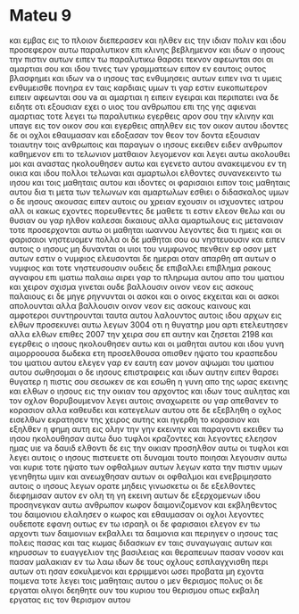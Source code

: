 # Mateu 9
και εμβας εις το πλοιον διεπερασεν και ηλθεν εις την ιδιαν πολιν
και ιδου προσεφερον αυτω παραλυτικον επι κλινης βεβλημενον και ιδων ο ιησους την πιστιν αυτων ειπεν τω παραλυτικω θαρσει τεκνον αφεωνται σοι αι αμαρτιαι σου
και ιδου τινες των γραμματεων ειπον εν εαυτοις ουτος βλασφημει
και ιδων va ο ιησους τας ενθυμησεις αυτων ειπεν ινα τι υμεις ενθυμεισθε πονηρα εν ταις καρδιαις υμων
τι γαρ εστιν ευκοπωτερον ειπειν αφεωνται σου va αι αμαρτιαι η ειπειν εγειραι και περιπατει
ινα δε ειδητε οτι εξουσιαν εχει ο υιος του ανθρωπου επι της γης αφιεναι αμαρτιας τοτε λεγει τω παραλυτικω εγερθεις αρον σου την κλινην και υπαγε εις τον οικον σου
και εγερθεις απηλθεν εις τον οικον αυτου
ιδοντες δε οι οχλοι εθαυμασαν και εδοξασαν τον θεον τον δοντα εξουσιαν τοιαυτην τοις ανθρωποις
και παραγων ο ιησους εκειθεν ειδεν ανθρωπον καθημενον επι το τελωνιον ματθαιον λεγομενον και λεγει αυτω ακολουθει μοι και αναστας ηκολουθησεν αυτω
και εγενετο αυτου ανακειμενου εν τη οικια και ιδου πολλοι τελωναι και αμαρτωλοι ελθοντες συνανεκειντο τω ιησου και τοις μαθηταις αυτου
και ιδοντες οι φαρισαιοι ειπον τοις μαθηταις αυτου δια τι μετα των τελωνων και αμαρτωλων εσθιει ο διδασκαλος υμων
ο δε ιησους ακουσας ειπεν αυτοις ου χρειαν εχουσιν οι ισχυοντες ιατρου αλλ οι κακως εχοντες
πορευθεντες δε μαθετε τι εστιν ελεον θελω και ου θυσιαν ου γαρ ηλθον καλεσαι δικαιους αλλα αμαρτωλους εις μετανοιαν
τοτε προσερχονται αυτω οι μαθηται ιωαννου λεγοντες δια τι ημεις και οι φαρισαιοι νηστευομεν πολλα οι δε μαθηται σου ου νηστευουσιν
και ειπεν αυτοις ο ιησους μη δυνανται οι υιοι του νυμφωνος πενθειν εφ οσον μετ αυτων εστιν ο νυμφιος ελευσονται δε ημεραι οταν απαρθη απ αυτων ο νυμφιος και τοτε νηστευσουσιν
ουδεις δε επιβαλλει επιβλημα ρακους αγναφου επι ιματιω παλαιω αιρει γαρ το πληρωμα αυτου απο του ιματιου και χειρον σχισμα γινεται
ουδε βαλλουσιν οινον νεον εις ασκους παλαιους ει δε μηγε ρηγνυνται οι ασκοι και ο οινος εκχειται και οι ασκοι απολουνται αλλα βαλλουσιν οινον νεον εις ασκους καινους και αμφοτεροι συντηρουνται
ταυτα αυτου λαλουντος αυτοις ιδου αρχων εις ελθων προσεκυνει αυτω λεγων 3004 οτι η θυγατηρ μου αρτι ετελευτησεν αλλα ελθων επιθες 2007 την χειρα σου επ αυτην και ζησεται 2198
και εγερθεις ο ιησους ηκολουθησεν αυτω και οι μαθηται αυτου
και ιδου γυνη αιμορροουσα δωδεκα ετη προσελθουσα οπισθεν ηψατο του κρασπεδου του ιματιου αυτου
ελεγεν γαρ εν εαυτη εαν μονον αψωμαι του ιματιου αυτου σωθησομαι
ο δε ιησους επιστραφεις και ιδων αυτην ειπεν θαρσει θυγατερ η πιστις σου σεσωκεν σε και εσωθη η γυνη απο της ωρας εκεινης
και ελθων ο ιησους εις την οικιαν του αρχοντος και ιδων τους αυλητας και τον οχλον θορυβουμενον
λεγει αυτοις αναχωρειτε ου γαρ απεθανεν το κορασιον αλλα καθευδει και κατεγελων αυτου
οτε δε εξεβληθη ο οχλος εισελθων εκρατησεν της χειρος αυτης και ηγερθη το κορασιον
και εξηλθεν η φημη αυτη εις ολην την γην εκεινην
και παραγοντι εκειθεν τω ιησου ηκολουθησαν αυτω δυο τυφλοι κραζοντες και λεγοντες ελεησον ημας υιε va δαυιδ
ελθοντι δε εις την οικιαν προσηλθον αυτω οι τυφλοι και λεγει αυτοις ο ιησους πιστευετε οτι δυναμαι τουτο ποιησαι λεγουσιν αυτω ναι κυριε
τοτε ηψατο των οφθαλμων αυτων λεγων κατα την πιστιν υμων γενηθητω υμιν
και ανεωχθησαν αυτων οι οφθαλμοι και ενεβριμησατο αυτοις ο ιησους λεγων ορατε μηδεις γινωσκετω
οι δε εξελθοντες διεφημισαν αυτον εν ολη τη γη εκεινη
αυτων δε εξερχομενων ιδου προσηνεγκαν αυτω ανθρωπον κωφον δαιμονιζομενον
και εκβληθεντος του δαιμονιου ελαλησεν ο κωφος και εθαυμασαν οι οχλοι λεγοντες ουδεποτε εφανη ουτως εν τω ισραηλ
οι δε φαρισαιοι ελεγον εν τω αρχοντι των δαιμονιων εκβαλλει τα δαιμονια
και περιηγεν ο ιησους τας πολεις πασας και τας κωμας διδασκων εν ταις συναγωγαις αυτων και κηρυσσων το ευαγγελιον της βασιλειας και θεραπευων πασαν νοσον και πασαν μαλακιαν εν τω λαω
ιδων δε τους οχλους εσπλαγχνισθη περι αυτων οτι ησαν εσκυλμενοι και ερριμμενοι ωσει προβατα μη εχοντα ποιμενα
τοτε λεγει τοις μαθηταις αυτου ο μεν θερισμος πολυς οι δε εργαται ολιγοι
δεηθητε ουν του κυριου του θερισμου οπως εκβαλη εργατας εις τον θερισμον αυτου
